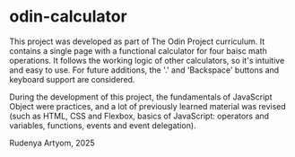 # odin-calculator

This project was developed as part of The Odin Project curriculum. It contains a single page with a functional calculator for four baisc math operations. It follows the working logic of other calculators, so it's intuitive and easy to use. For future additions, the '.' and 'Backspace' buttons and keyboard support are considered.

During the development of this project, the fundamentals of JavaScript Object were practices, and a lot of previously learned material was revised (such as HTML, CSS and Flexbox, basics of JavaScript: operators and variables, functions, events and event delegation).

Rudenya Artyom, 2025
